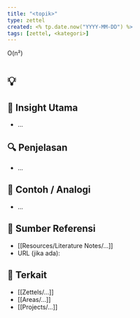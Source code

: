 ```yaml
---
title: "<topik>"
type: zettel
created: <% tp.date.now("YYYY-MM-DD") %>
tags: [zettel, <kategori>]
---
```

O(n²)
# 💡 <topik>

## 🧠 Insight Utama
- ...

## 🔍 Penjelasan
- ...

## 💬 Contoh / Analogi
- ...

## 🔗 Sumber Referensi
- [[Resources/Literature Notes/...]]
- URL (jika ada):

## 🔗 Terkait
- [[Zettels/...]]
- [[Areas/...]]
- [[Projects/...]]
